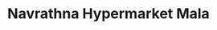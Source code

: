 ---
title: "Navrathna Hypermarket Mala"
url: /mala/navrathna-hypermarket-mala/
shop: supermarket
---